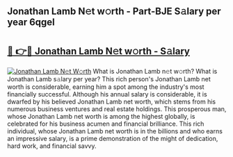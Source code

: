 ## Jonathan Lamb N𝚎t w𝚘rth - Part-BJE S𝚊lary per year 6qgeI

# <h2><a href="http://gc1sx3t.nevu.top/?p=Jonathan+Lamb">🔗 👉🔴 Jonathan Lamb N𝚎t w𝚘rth - S𝚊lary</a></h2>

[![Jonathan Lamb N𝚎t W𝚘rth](https://i.imgur.com/Oavwk0R.jpeg)](http://gc1sx3t.nevu.top/?p=Jonathan+Lamb)
What is Jonathan Lamb n𝚎t w𝚘rth? What is Jonathan Lamb s𝚊lary per year?
This rich person's Jonathan Lamb net worth is considerable, earning him a spot among the industry's most financially successful. Although his annual salary is considerable, it is dwarfed by his believed Jonathan Lamb net worth, which stems from his numerous business ventures and real estate holdings. This prosperous man, whose Jonathan Lamb net worth is among the highest globally, is celebrated for his business acumen and financial brilliance. This rich individual, whose Jonathan Lamb net worth is in the billions and who earns an impressive salary, is a prime demonstration of the might of dedication, hard work, and financial savvy.
